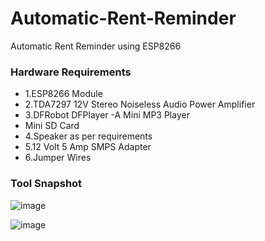 # Automatic-Rent-Reminder
Automatic Rent Reminder using ESP8266

### Hardware Requirements ###

- 1.ESP8266 Module
- 2.TDA7297 12V Stereo Noiseless Audio Power Amplifier
- 3.DFRobot DFPlayer -A Mini MP3 Player
- Mini SD Card
- 4.Speaker as per requirements
- 5.12 Volt 5 Amp SMPS Adapter
- 6.Jumper Wires

### Tool Snapshot ###

![image](https://github.com/user-attachments/assets/61e9860f-f26e-4b45-a7d1-6a1116fa319f)

![image](https://github.com/user-attachments/assets/4f1fad7c-a3df-42e2-a1df-3c31b30b771c)


